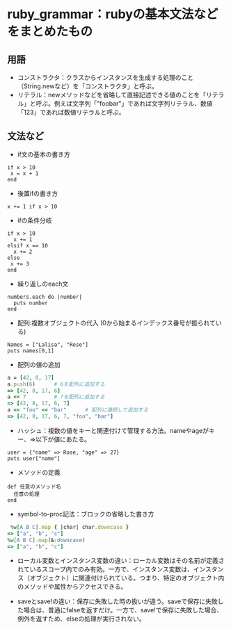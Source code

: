 # ruby_grammar：rubyの基本文法などをまとめたもの

## 用語
* コンストラクタ：クラスからインスタンスを生成する処理のこと（String.newなど）を「コンストラクタ」と呼ぶ。
* リテラル：newメソッドなどを省略して直接記述できる値のことを「リテラル」と呼ぶ。例えば文字列「"foobar"」であれば文字列リテラル、数値「123」であれば数値リテラルと呼ぶ。

## 文法など
* if文の基本の書き方
 ```
 if x > 10 
  x = x + 1
 end
 ```

* 後置ifの書き方
```
x += 1 if x > 10
```

* ifの条件分岐
```
if x > 10
  x += 1
elsif x == 10
  x += 2
else
 x += 3
end
```

* 繰り返しのeach文
```
numbers.each do |number|
  puts number
end
```

* 配列:複数オブジェクトの代入 (0から始まるインデックス番号が振られている)
```
Names = ["Lalisa", "Rose"]
puts names[0,1]
```

* 配列の値の追加
``` sample.rb
a = [42, 8, 17]
a.push(6)      # 6を配列に追加する
=> [42, 8, 17, 6]
a << 7         # 7を配列に追加する
=> [42, 8, 17, 6, 7]
a << "foo" << "bar"      # 配列に連続して追加する
=> [42, 8, 17, 6, 7, "foo", "bar"]
```

* ハッシュ：複数の値をキーと関連付けて管理する方法。nameやageがキー、=>以下が値にあたる。
```
user = {"name" => Rose, "age" => 27}
puts user["name"]
```

* メソッドの定義
```
def 任意のメソッド名
  任意の処理
end
```

* symbol-to-proc記法：ブロックの省略した書き方
```sample.rb
 %w[A B C].map { |char| char.downcase }
=> ["a", "b", "c"]
%w[A B C].map(&:downcase)
=> ["a", "b", "c"]
```

  
* ローカル変数とインスタンス変数の違い：ローカル変数はその名前が定義されているスコープ内でのみ有効。一方で、インスタンス変数は、インスタンス（オブジェクト）に関連付けられている。つまり、特定のオブジェクト内のメソッドや属性からアクセスできる。

* saveとsave!の違い：保存に失敗した時の扱いが違う。saveで保存に失敗した場合は、普通にfalseを返すだけ。一方で、save!で保存に失敗した場合、例外を返すため、elseの処理が実行されない。
